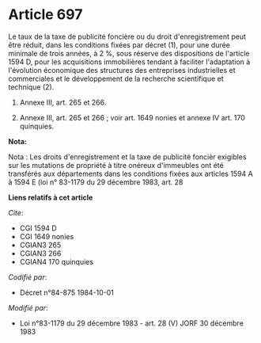 # Article 697

Le taux de la taxe de publicité foncière ou du droit d'enregistrement peut être réduit, dans les conditions fixées par décret
(1), pour une durée minimale de trois années, à 2 %, sous réserve des dispositions de l'article 1594 D, pour les acquisitions
immobilières tendant à faciliter l'adaptation à l'évolution économique des structures des entreprises industrielles et
commerciales et le développement de la recherche scientifique et technique (2).

1)  Annexe III, art. 265 et 266.

2)  Annexe III, art. 265 et 266 ; voir art. 1649 nonies et annexe IV art. 170 quinquies.

**Nota:**

Nota : Les droits d'enregistrement et la taxe de publicité foncièr exigibles sur les mutations de propriété à titre onéreux
d'immeubles ont été transférés aux départements dans les conditions fixées aux articles 1594 A à 1594 E (loi n° 83-1179 du 29
décembre 1983, art. 28

**Liens relatifs à cet article**

_Cite_:

  - CGI 1594 D
  - CGI 1649 nonies
  - CGIAN3 265
  - CGIAN3 266
  - CGIAN4 170 quinquies

_Codifié par_:

  - Décret n°84-875 1984-10-01

_Modifié par_:

  - Loi n°83-1179 du 29 décembre 1983 - art. 28 (V) JORF 30 décembre 1983
